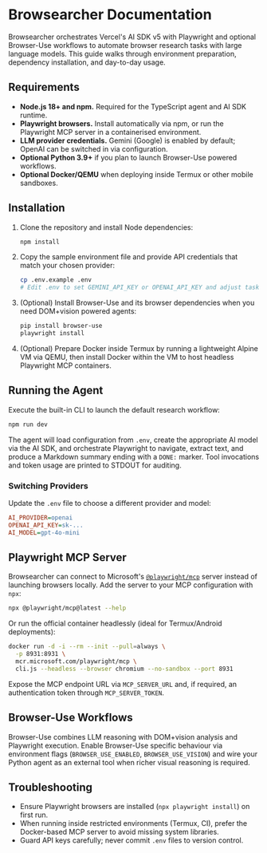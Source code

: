 # Browsearcher Documentation

Browsearcher orchestrates Vercel's AI SDK v5 with Playwright and optional Browser-Use workflows to automate browser research tasks
with large language models. This guide walks through environment preparation, dependency installation, and day-to-day usage.

## Requirements

- **Node.js 18+ and npm.** Required for the TypeScript agent and AI SDK runtime.
- **Playwright browsers.** Install automatically via npm, or run the Playwright MCP server in a containerised environment.
- **LLM provider credentials.** Gemini (Google) is enabled by default; OpenAI can be switched in via configuration.
- **Optional Python 3.9+** if you plan to launch Browser-Use powered workflows.
- **Optional Docker/QEMU** when deploying inside Termux or other mobile sandboxes.

## Installation

1. Clone the repository and install Node dependencies:

   ```bash
   npm install
   ```

2. Copy the sample environment file and provide API credentials that match your chosen provider:

   ```bash
   cp .env.example .env
   # Edit .env to set GEMINI_API_KEY or OPENAI_API_KEY and adjust task defaults
   ```

3. (Optional) Install Browser-Use and its browser dependencies when you need DOM+vision powered agents:

   ```bash
   pip install browser-use
   playwright install
   ```

4. (Optional) Prepare Docker inside Termux by running a lightweight Alpine VM via QEMU, then install Docker within the VM to host
   headless Playwright MCP containers.

## Running the Agent

Execute the built-in CLI to launch the default research workflow:

```bash
npm run dev
```

The agent will load configuration from `.env`, create the appropriate AI model via the AI SDK, and orchestrate Playwright to
navigate, extract text, and produce a Markdown summary ending with a `DONE:` marker. Tool invocations and token usage are printed to
STDOUT for auditing.

### Switching Providers

Update the `.env` file to choose a different provider and model:

```ini
AI_PROVIDER=openai
OPENAI_API_KEY=sk-...
AI_MODEL=gpt-4o-mini
```

## Playwright MCP Server

Browsearcher can connect to Microsoft's [`@playwright/mcp`](https://www.npmjs.com/package/@playwright/mcp) server instead of
launching browsers locally. Add the server to your MCP configuration with `npx`:

```bash
npx @playwright/mcp@latest --help
```

Or run the official container headlessly (ideal for Termux/Android deployments):

```bash
docker run -d -i --rm --init --pull=always \
  -p 8931:8931 \
  mcr.microsoft.com/playwright/mcp \
  cli.js --headless --browser chromium --no-sandbox --port 8931
```

Expose the MCP endpoint URL via `MCP_SERVER_URL` and, if required, an authentication token through `MCP_SERVER_TOKEN`.

## Browser-Use Workflows

Browser-Use combines LLM reasoning with DOM+vision analysis and Playwright execution. Enable Browser-Use specific behaviour via
environment flags (`BROWSER_USE_ENABLED`, `BROWSER_USE_VISION`) and wire your Python agent as an external tool when richer visual
reasoning is required.

## Troubleshooting

- Ensure Playwright browsers are installed (`npx playwright install`) on first run.
- When running inside restricted environments (Termux, CI), prefer the Docker-based MCP server to avoid missing system libraries.
- Guard API keys carefully; never commit `.env` files to version control.
